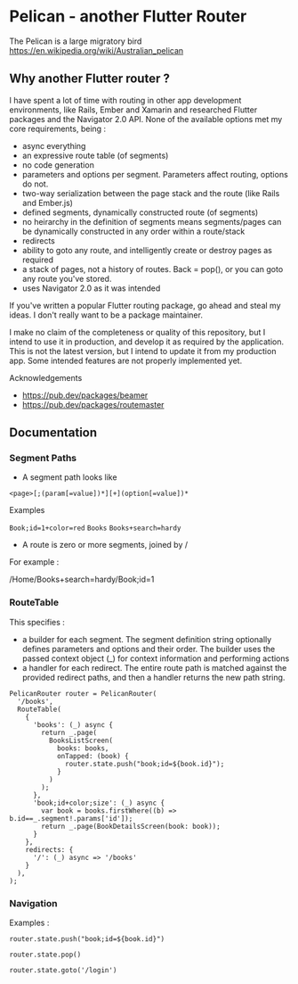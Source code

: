 # Pelican - another Flutter Router

The Pelican is a large migratory bird https://en.wikipedia.org/wiki/Australian_pelican

## Why another Flutter router ?

I have spent a lot of time with routing in other app development environments, like Rails, Ember and Xamarin and researched Flutter packages and the Navigator 2.0 API.
None of the available options met my core requirements, being :

* async everything
* an expressive route table (of segments)
* no code generation
* parameters and options per segment. Parameters affect routing, options do not.
* two-way serialization between the page stack and the route (like Rails and Ember.js)
* defined segments, dynamically constructed route (of segments)
* no heirarchy in the definition of segments means segments/pages can be dynamically constructed in any order within a route/stack
* redirects
* ability to goto any route, and intelligently create or destroy pages as required
* a stack of pages, not a history of routes. Back = pop(), or you can goto any route you've stored.
* uses Navigator 2.0 as it was intended

If you've written a popular Flutter routing package, go ahead and steal my ideas. I don't really want to be a package maintainer.

I make no claim of the completeness or quality of this repository, but I intend to use it in production, and develop it as required by the application.
This is not the latest version, but I intend to update it from my production app.
Some intended features are not properly implemented yet.

Acknowledgements
* https://pub.dev/packages/beamer
* https://pub.dev/packages/routemaster


## Documentation

### Segment Paths

* A segment path looks like 

```<page>[;(param[=value])*][+](option[=value])*```

Examples

```Book;id=1+color=red```
```Books```
```Books+search=hardy```

* A route is zero or more segments, joined by /

For example :

/Home/Books+search=hardy/Book;id=1

### RouteTable

This specifies :
* a builder for each segment. The segment definition string optionally defines parameters and options and their order. The builder uses the passed context object (_) for context information and performing actions
* a handler for each redirect. The entire route path is matched against the provided redirect paths, and then a handler returns the new path string.

```
PelicanRouter router = PelicanRouter(
  '/books',
  RouteTable(
    {
      'books': (_) async {
        return _.page(
          BooksListScreen(
            books: books,
            onTapped: (book) {
              router.state.push("book;id=${book.id}");
            }
          )
        );
      },
      'book;id+color;size': (_) async {
        var book = books.firstWhere((b) => b.id==_.segment!.params['id']);
        return _.page(BookDetailsScreen(book: book));
      }
    },
    redirects: {
      '/': (_) async => '/books'
    }
  ),
);
```

### Navigation

Examples :

```router.state.push("book;id=${book.id}")```

```router.state.pop()```

```router.state.goto('/login')```


